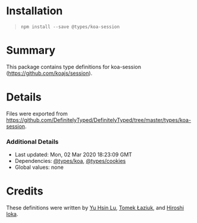# Installation
> `npm install --save @types/koa-session`

# Summary
This package contains type definitions for koa-session (https://github.com/koajs/session).

# Details
Files were exported from https://github.com/DefinitelyTyped/DefinitelyTyped/tree/master/types/koa-session.

### Additional Details
 * Last updated: Mon, 02 Mar 2020 18:23:09 GMT
 * Dependencies: [@types/koa](https://npmjs.com/package/@types/koa), [@types/cookies](https://npmjs.com/package/@types/cookies)
 * Global values: none

# Credits
These definitions were written by [Yu Hsin Lu](https://github.com/kerol2r20), [Tomek Łaziuk](https://github.com/tlaziuk), and [Hiroshi Ioka](https://github.com/hirochachacha).
